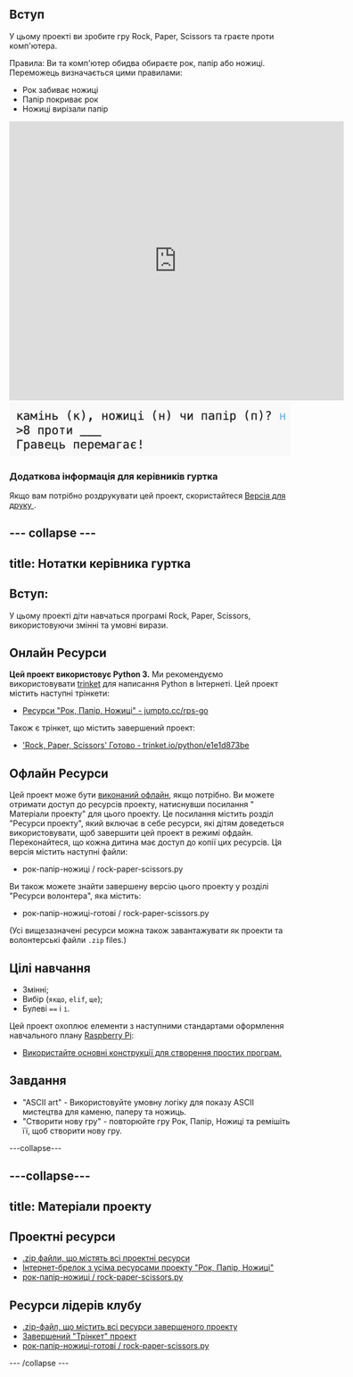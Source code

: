 ## Вступ

У цьому проекті ви зробите гру Rock, Paper, Scissors та граєте проти комп'ютера.

Правила: Ви та комп'ютер обидва обираєте рок, папір або ножиці. Переможець визначається цими правилами:

* Рок забиває ножиці
* Папір покриває рок
* Ножиці вирізали папір

<div class="trinket">
  <iframe src="https://trinket.io/embed/python/e1e1d873be?outputOnly=true&start=result" width="600" height="500" frameborder="0" marginwidth="0" marginheight="0" allowfullscreen>
  </iframe>
  <img src="images/rps-final.png">
</div>

### Додаткова інформація для керівників гуртка

Якщо вам потрібно роздрукувати цей проект, скористайтеся [ Версія для друку ](https://projects.raspberrypi.org/en/projects/rock-paper-scissors/print).

## \--- collapse \---

## title: Нотатки керівника гуртка

## Вступ:

У цьому проекті діти навчаться програмі Rock, Paper, Scissors, використовуючи змінні та умовні вирази.

## Онлайн Ресурси

**Цей проект використовує Python 3.** Ми рекомендуємо використовувати [trinket](https://trinket.io/) для написання Python в Інтернеті. Цей проект містить наступні трінкети:

* [Ресурси "Рок, Папір, Ножиці" - jumpto.cc/rps-go](http://jumpto.cc/rps-go)

Також є трінкет, що містить завершений проект:

* ['Rock, Paper, Scissors' Готово - trinket.io/python/e1e1d873be](https://trinket.io/python/e1e1d873be)

## Офлайн Ресурси

Цей проект може бути [виконаний офлайн](https://www.codeclubprojects.org/en-GB/resources/python-working-offline/), якщо потрібно. Ви можете отримати доступ до ресурсів проекту, натиснувши посилання " Матеріали проекту" для цього проекту. Це посилання містить розділ "Ресурси проекту", який включає в себе ресурси, які дітям доведеться використовувати, щоб завершити цей проект в режимі офдайн. Переконайтеся, що кожна дитина має доступ до копії цих ресурсів. Ця версія містить наступні файли:

* рок-папір-ножиці / rock-paper-scissors.py

Ви також можете знайти завершену версію цього проекту у розділі "Ресурси волонтера", яка містить:

* рок-папір-ножиці-готові / rock-paper-scissors.py

(Усі вищезазначені ресурси можна також завантажувати як проекти та волонтерські файли `.zip` files.)

## Цілі навчання

* Змінні;
* Вибір (`якщо`, `elif`, `ще`); 
* Булеві `==` і `і`.

Цей проект охоплює елементи з наступними стандартами оформлення навчального плану [Raspberry Pi](http://rpf.io/curriculum):

* [Використайте основні конструкції для створення простих програм.](https://www.raspberrypi.org/curriculum/programming/creator)

## Завдання

* "ASCII art" - Використовуйте умовну логіку для показу ASCII мистецтва для каменю, паперу та ножиць. 
* "Створити нову гру" - повторюйте гру Рок, Папір, Ножиці та ремішіть її, щоб створити нову гру. 

\---collapse\---

## \---collapse\---

## title: Матеріали проекту

## Проектні ресурси

* [.zip файли, що містять всі проектні ресурси](resources/rock-paper-scissors-project-resources.zip)
* [Інтернет-брелок з усіма ресурсами проекту "Рок, Папір, Ножиці"](http://jumpto.cc/rps-go)
* [рок-папір-ножиці / rock-paper-scissors.py](resources/rock-paper-scissors-rock-paper-scissors.py)

## Ресурси лідерів клубу

* [.zip-файл, що містить всі ресурси завершеного проекту](resources/rock-paper-scissors-volunteer-resources.zip)
* [Завершений "Трінкет" проект](https://trinket.io/python/e1e1d873be)
* [рок-папір-ножиці-готові / rock-paper-scissors.py](resources/rock-paper-scissors-finished-rock-paper-scissors.py)

\--- /collapse \---